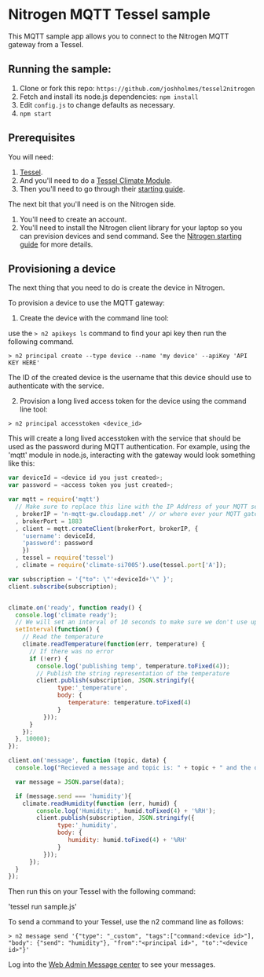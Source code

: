 # Nitrogen MQTT Tessel sample

This MQTT sample app allows you to connect to the Nitrogen MQTT gateway from a Tessel. 

## Running the sample:

1. Clone or fork this repo: `https://github.com/joshholmes/tessel2nitrogen`
2. Fetch and install its node.js dependencies: `npm install`
3. Edit `config.js` to change defaults as necessary.
4. `npm start`

## Prerequisites 

You will need: 

1. [Tessel](https://tessel.io/). 
2. And you'll need to do a [Tessel Climate Module](https://tessel.io/docs/climate). 
3. Then you'll need to go through their [starting guide](http://start.tessel.io/install). 

The next bit that you'll need is on the Nitrogen side. 

1. You'll need to create an account. 
2. You'll need to install the Nitrogen client library for your laptop so you can prevision devices and send command. See the [Nitrogen starting guide](http://nitrogen.io/guides/start/setup.html) for more details. 


## Provisioning a device

The next thing that you need to do is create the device in Nitrogen. 

To provision a device to use the MQTT gateway:
1. Create the device with the command line tool:

use the `> n2 apikeys ls` command to find your api key then run the following command.

`> n2 principal create --type device --name 'my device' --apiKey 'API KEY HERE'`

The ID of the created device is the username that this device should use to authenticate with the service.

2. Provision a long lived access token for the device using the command line tool:

`> n2 principal accesstoken <device_id>`

This will create a long lived accesstoken with the service that should be used as the password during MQTT authentication.  For example, using the 'mqtt' module in node.js, interacting with the gateway would look something like this:

``` javascript
var deviceId = <device id you just created>;
var password = <access token you just created>;

var mqtt = require('mqtt')
  // Make sure to replace this line with the IP Address of your MQTT server
  , brokerIP = 'n-mqtt-gw.cloudapp.net' // or where ever your MQTT gateway lives at the moment. 
  , brokerPort = 1883
  , client = mqtt.createClient(brokerPort, brokerIP, {
    'username': deviceId,
    'password': password
    })
  , tessel = require('tessel')
  , climate = require('climate-si7005').use(tessel.port['A']);

var subscription = '{"to": \"'+deviceId+'\" }';
client.subscribe(subscription);


climate.on('ready', function ready() {
  console.log('climate ready');
  // We will set an interval of 10 seconds to make sure we don't use up all of Tessel's 4 sockets
  setInterval(function() {
    // Read the temperature
    climate.readTemperature(function(err, temperature) {
      // If there was no error
      if (!err) {
        console.log('publishing temp', temperature.toFixed(4));
        // Publish the string representation of the temperature
        client.publish(subscription, JSON.stringify({
              type:'_temperature',
              body: {
                 temperature: temperature.toFixed(4)
              }
          }));
      }
    });
  }, 10000);
});

client.on('message', function (topic, data) {
  console.log("Recieved a message and topic is: " + topic + " and the data is " + data);

  var message = JSON.parse(data);

  if (message.send === 'humidity'){
    climate.readHumidity(function (err, humid) {
        console.log('Humidity:', humid.toFixed(4) + '%RH');
        client.publish(subscription, JSON.stringify({
              type:'_humidity',
              body: {
                 humidity: humid.toFixed(4) + '%RH'
              }
          }));
      });
  }
});
```

Then run this on your Tessel with the following command:

'tessel run sample.js'

To send a command to your Tessel, use the n2 command line as follows:

`> n2 message send '{"type": "_custom", "tags":["command:<device id>"], "body": {"send": "humidity"}, "from":"<principal id>", "to":"<device id>"}'`

Log into the [Web Admin Message center](https://admin.nitrogen.io/#/messages/skip/0/sort/ts/direction/-1) to see your messages. 
